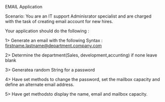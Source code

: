 <Project >
EMAIL Application

Scenario: You are an IT support Adminisrator specialist and are charged with the task of creating email account for new hires.


Your application should do the following :

1> Generate an email with the following Syntax : firstname.lastname@department.company.com

2> Determine the department(Sales, development,accunting) if none leave blank

3> Generatea random String for a password

4> Have set methods to change the password, set the mailbox capacity and define an alternate email address.

5> Have get methodsto display the name, email and mailbox capacity.
